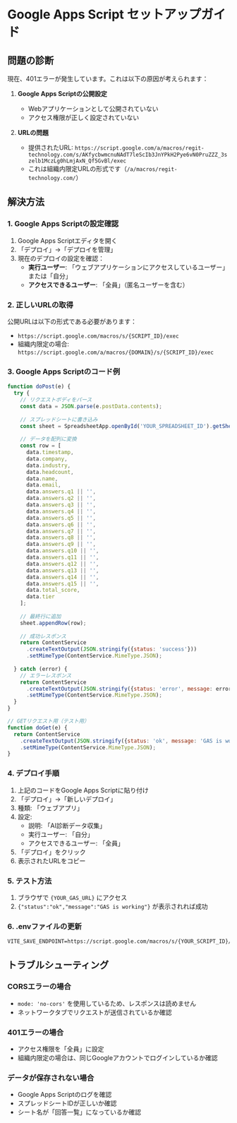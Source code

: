 # Google Apps Script セットアップガイド

## 問題の診断

現在、401エラーが発生しています。これは以下の原因が考えられます：

1. **Google Apps Scriptの公開設定**
   - Webアプリケーションとして公開されていない
   - アクセス権限が正しく設定されていない

2. **URLの問題**
   - 提供されたURL: `https://script.google.com/a/macros/regit-technology.com/s/AKfycbwmcnuNAdT7leScIb3JnYPkH2Pye6vN0PruZZZ_3szelb1MczLg0hLmjAxN_Qf5GvBl/exec`
   - これは組織内限定URLの形式です（`/a/macros/regit-technology.com/`）

## 解決方法

### 1. Google Apps Scriptの設定確認

1. Google Apps Scriptエディタを開く
2. 「デプロイ」→「デプロイを管理」
3. 現在のデプロイの設定を確認：
   - **実行ユーザー**: 「ウェブアプリケーションにアクセスしているユーザー」または「自分」
   - **アクセスできるユーザー**: 「全員」（匿名ユーザーを含む）

### 2. 正しいURLの取得

公開URLは以下の形式である必要があります：
- `https://script.google.com/macros/s/{SCRIPT_ID}/exec`
- 組織内限定の場合: `https://script.google.com/a/macros/{DOMAIN}/s/{SCRIPT_ID}/exec`

### 3. Google Apps Scriptのコード例

```javascript
function doPost(e) {
  try {
    // リクエストボディをパース
    const data = JSON.parse(e.postData.contents);
    
    // スプレッドシートに書き込み
    const sheet = SpreadsheetApp.openById('YOUR_SPREADSHEET_ID').getSheetByName('回答一覧');
    
    // データを配列に変換
    const row = [
      data.timestamp,
      data.company,
      data.industry,
      data.headcount,
      data.name,
      data.email,
      data.answers.q1 || '',
      data.answers.q2 || '',
      data.answers.q3 || '',
      data.answers.q4 || '',
      data.answers.q5 || '',
      data.answers.q6 || '',
      data.answers.q7 || '',
      data.answers.q8 || '',
      data.answers.q9 || '',
      data.answers.q10 || '',
      data.answers.q11 || '',
      data.answers.q12 || '',
      data.answers.q13 || '',
      data.answers.q14 || '',
      data.answers.q15 || '',
      data.total_score,
      data.tier
    ];
    
    // 最終行に追加
    sheet.appendRow(row);
    
    // 成功レスポンス
    return ContentService
      .createTextOutput(JSON.stringify({status: 'success'}))
      .setMimeType(ContentService.MimeType.JSON);
      
  } catch (error) {
    // エラーレスポンス
    return ContentService
      .createTextOutput(JSON.stringify({status: 'error', message: error.toString()}))
      .setMimeType(ContentService.MimeType.JSON);
  }
}

// GETリクエスト用（テスト用）
function doGet(e) {
  return ContentService
    .createTextOutput(JSON.stringify({status: 'ok', message: 'GAS is working'}))
    .setMimeType(ContentService.MimeType.JSON);
}
```

### 4. デプロイ手順

1. 上記のコードをGoogle Apps Scriptに貼り付け
2. 「デプロイ」→「新しいデプロイ」
3. 種類: 「ウェブアプリ」
4. 設定:
   - 説明: 「AI診断データ収集」
   - 実行ユーザー: 「自分」
   - アクセスできるユーザー: 「全員」
5. 「デプロイ」をクリック
6. 表示されたURLをコピー

### 5. テスト方法

1. ブラウザで `{YOUR_GAS_URL}` にアクセス
2. `{"status":"ok","message":"GAS is working"}` が表示されれば成功

### 6. .envファイルの更新

```
VITE_SAVE_ENDPOINT=https://script.google.com/macros/s/{YOUR_SCRIPT_ID}/exec
```

## トラブルシューティング

### CORSエラーの場合
- `mode: 'no-cors'` を使用しているため、レスポンスは読めません
- ネットワークタブでリクエストが送信されているか確認

### 401エラーの場合
- アクセス権限を「全員」に設定
- 組織内限定の場合は、同じGoogleアカウントでログインしているか確認

### データが保存されない場合
- Google Apps Scriptのログを確認
- スプレッドシートIDが正しいか確認
- シート名が「回答一覧」になっているか確認